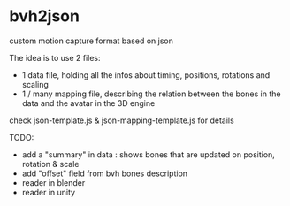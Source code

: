 bvh2json
========

custom motion capture format based on json

The idea is to use 2 files:
- 1 data file, holding all the infos about timing, positions, rotations and scaling
- 1 / many mapping file, describing the relation between the bones in the data and the avatar in the 3D engine

check json-template.js & json-mapping-template.js for details

TODO:
- add a "summary" in data : shows bones that are updated on position, rotation & scale
- add "offset" field from bvh bones description
- reader in blender
- reader in unity
